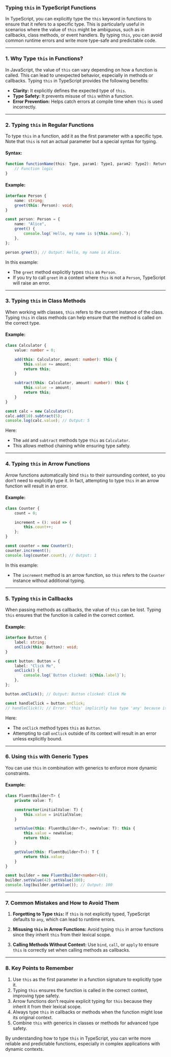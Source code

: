 ### Typing `this` in TypeScript Functions

In TypeScript, you can explicitly type the `this` keyword in functions to ensure that it refers to a specific type. This is particularly useful in scenarios where the value of `this` might be ambiguous, such as in callbacks, class methods, or event handlers. By typing `this`, you can avoid common runtime errors and write more type-safe and predictable code.

---

### **1. Why Type `this` in Functions?**

In JavaScript, the value of `this` can vary depending on how a function is called. This can lead to unexpected behavior, especially in methods or callbacks. Typing `this` in TypeScript provides the following benefits:
- **Clarity:** It explicitly defines the expected type of `this`.
- **Type Safety:** It prevents misuse of `this` within a function.
- **Error Prevention:** Helps catch errors at compile time when `this` is used incorrectly.

---

### **2. Typing `this` in Regular Functions**

To type `this` in a function, add it as the first parameter with a specific type. Note that `this` is not an actual parameter but a special syntax for typing.

#### Syntax:
```typescript
function functionName(this: Type, param1: Type1, param2: Type2): ReturnType {
    // Function logic
}
```

#### Example:
```typescript
interface Person {
    name: string;
    greet(this: Person): void;
}

const person: Person = {
    name: "Alice",
    greet() {
        console.log(`Hello, my name is ${this.name}.`);
    },
};

person.greet(); // Output: Hello, my name is Alice.
```

In this example:
- The `greet` method explicitly types `this` as `Person`.
- If you try to call `greet` in a context where `this` is not a `Person`, TypeScript will raise an error.

---

### **3. Typing `this` in Class Methods**

When working with classes, `this` refers to the current instance of the class. Typing `this` in class methods can help ensure that the method is called on the correct type.

#### Example:
```typescript
class Calculator {
    value: number = 0;

    add(this: Calculator, amount: number): this {
        this.value += amount;
        return this;
    }

    subtract(this: Calculator, amount: number): this {
        this.value -= amount;
        return this;
    }
}

const calc = new Calculator();
calc.add(10).subtract(5);
console.log(calc.value); // Output: 5
```

Here:
- The `add` and `subtract` methods type `this` as `Calculator`.
- This allows method chaining while ensuring type safety.

---

### **4. Typing `this` in Arrow Functions**

Arrow functions automatically bind `this` to their surrounding context, so you don’t need to explicitly type it. In fact, attempting to type `this` in an arrow function will result in an error.

#### Example:
```typescript
class Counter {
    count = 0;

    increment = (): void => {
        this.count++;
    };
}

const counter = new Counter();
counter.increment();
console.log(counter.count); // Output: 1
```

In this example:
- The `increment` method is an arrow function, so `this` refers to the `Counter` instance without additional typing.

---

### **5. Typing `this` in Callbacks**

When passing methods as callbacks, the value of `this` can be lost. Typing `this` ensures that the function is called in the correct context.

#### Example:
```typescript
interface Button {
    label: string;
    onClick(this: Button): void;
}

const button: Button = {
    label: "Click Me",
    onClick() {
        console.log(`Button clicked: ${this.label}`);
    },
};

button.onClick(); // Output: Button clicked: Click Me

const handleClick = button.onClick;
// handleClick(); // Error: 'this' implicitly has type 'any' because it does not have a type annotation.
```

Here:
- The `onClick` method types `this` as `Button`.
- Attempting to call `onClick` outside of its context will result in an error unless explicitly bound.

---

### **6. Using `this` with Generic Types**

You can use `this` in combination with generics to enforce more dynamic constraints.

#### Example:
```typescript
class FluentBuilder<T> {
    private value: T;

    constructor(initialValue: T) {
        this.value = initialValue;
    }

    setValue(this: FluentBuilder<T>, newValue: T): this {
        this.value = newValue;
        return this;
    }

    getValue(this: FluentBuilder<T>): T {
        return this.value;
    }
}

const builder = new FluentBuilder<number>(0);
builder.setValue(42).setValue(100);
console.log(builder.getValue()); // Output: 100
```

---

### **7. Common Mistakes and How to Avoid Them**

1. **Forgetting to Type `this`:**
   If `this` is not explicitly typed, TypeScript defaults to `any`, which can lead to runtime errors.

2. **Misusing `this` in Arrow Functions:**
   Avoid typing `this` in arrow functions since they inherit `this` from their lexical scope.

3. **Calling Methods Without Context:**
   Use `bind`, `call`, or `apply` to ensure `this` is correctly set when calling methods as callbacks.

---

### **8. Key Points to Remember**

1. Use `this` as the first parameter in a function signature to explicitly type it.
2. Typing `this` ensures the function is called in the correct context, improving type safety.
3. Arrow functions don’t require explicit typing for `this` because they inherit it from their lexical scope.
4. Always type `this` in callbacks or methods when the function might lose its original context.
5. Combine `this` with generics in classes or methods for advanced type safety.

By understanding how to type `this` in TypeScript, you can write more reliable and predictable functions, especially in complex applications with dynamic contexts.